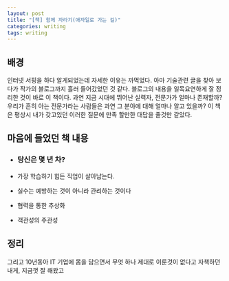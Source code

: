 ```yaml
---
layout: post
title: "[책] 함께 자라기(애자일로 가는 길)"
categories: writing
tags: writing
---
```


## 배경

인터넷 서핑을 하다 알게되었는데 자세한 이유는 까먹었다. 아마 기술관련 글을 찾아 보다가 작가의 블로그까지 흘러 들어갔었던 것 같다. 블로그의 내용을 일목요연하게 잘 정리한 것이 바로 이 책이다. 과연 지금 시대에 뛰어난 실력자, 전문가가 얼마나 존재할까? 우리가 흔히 아는 전문가라는 사람들은 과연 그 분야에 대해 얼마나 알고 있을까? 이 책은 평상시 내가 갖고있던 이러한 질문에 만족 할만한 대답을 줄것만 같았다. 

## 마음에 들었던 책 내용

- ### 당신은 몇 년 차?

- 가장 학습하기 힘든 직업이 살아남는다.
- 실수는 예방하는 것이 아니라 관리하는 것이다
- 협력을 통한 추상화
- 객관성의 주관성

## 정리
그리고 10년동아 IT 기업에 몸을 담으면서 무엇 하나 제대로 이룬것이 없다고 자책하던 내게, 지금껏 잘 해왔고 